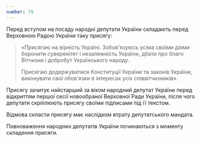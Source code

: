 ```yaml
---
number: 79
---
```


Перед вступом на посаду народні депутати України складають перед Верховною Радою України таку присягу:

> «Присягаю на вірність Україні. Зобов'язуюсь усіма своїми діями боронити суверенітет і незалежність України, дбати про благо Вітчизни і добробут Українського народу.
>
> Присягаю додержуватися Конституції України та законів України, виконувати свої обов'язки в інтересах усіх співвітчизників».

Присягу зачитує найстарший за віком народний депутат України перед відкриттям першої сесії новообраної Верховної Ради
України, після чого депутати скріплюють присягу своїми підписами під її текстом.

Відмова скласти присягу має наслідком втрату депутатського мандата.

Повноваження народних депутатів України починаються з моменту складення присяги.
